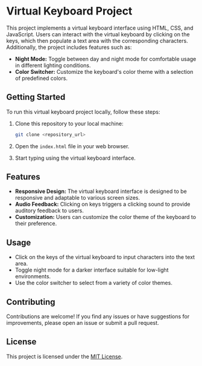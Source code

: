 # Virtual Keyboard Project

This project implements a virtual keyboard interface using HTML, CSS, and JavaScript. Users can interact with the virtual keyboard by clicking on the keys, which then populate a text area with the corresponding characters. Additionally, the project includes features such as:

- **Night Mode:** Toggle between day and night mode for comfortable usage in different lighting conditions.
- **Color Switcher:** Customize the keyboard's color theme with a selection of predefined colors.

## Getting Started

To run this virtual keyboard project locally, follow these steps:

1. Clone this repository to your local machine:

    ```bash
    git clone <repository_url>
    ```

2. Open the `index.html` file in your web browser.

3. Start typing using the virtual keyboard interface.

## Features

- **Responsive Design:** The virtual keyboard interface is designed to be responsive and adaptable to various screen sizes.
- **Audio Feedback:** Clicking on keys triggers a clicking sound to provide auditory feedback to users.
- **Customization:** Users can customize the color theme of the keyboard to their preference.

## Usage

- Click on the keys of the virtual keyboard to input characters into the text area.
- Toggle night mode for a darker interface suitable for low-light environments.
- Use the color switcher to select from a variety of color themes. 

## Contributing

Contributions are welcome! If you find any issues or have suggestions for improvements, please open an issue or submit a pull request.

## License

This project is licensed under the [MIT License](LICENSE).
